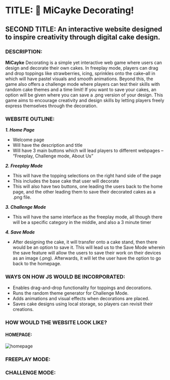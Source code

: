 # TITLE: 🍰 MiCayke Decorating!

## SECOND TITLE: An interactive website designed to inspire creativity through digital cake design.

### DESCRIPTION:

**MiCayke** Decorating is a simple yet interactive web game where users can design and decorate their own cakes. In freeplay mode, players can drag and drop toppings like strawberries, icing, sprinkles onto the cake–all in which will have pastel visuals and smooth animations. Beyond this, the game also offers a challenge mode where players can test their skills with random cake themes and a time limit! If you want to save your cakes, an option will be given where you can save a .png version of your design. This game aims to encourage creativity and design skills by letting players freely express themselves through the decoration.

### WEBSITE OUTLINE:

***1. Home Page***
- Welcome page
- Will have the description and title
- Will have 3 main buttons which will lead players to different webpages – “Freeplay, Challenge mode, About Us”

***2. Freeplay Mode***
- This will have the topping selections on the right hand side of the page
- This includes the base cake that user will decorate
- This will also have two buttons, one leading the users back to the home page, and the other leading them to save their decorated cakes as a .png file.

***3. Challenge Mode***
- This will have the same interface as the freeplay mode, all though there will be a specific category in the middle, and also a 3 minute timer 

***4. Save Mode***
- After designing the cake, it will transfer onto a cake stand, then there would be an option to save it. This will lead us to the Save Mode wherein the save feature will allow the users to save their work on their devices as an image (.png). Afterwards, it will let the user have the option to go back to the homepage.

### WAYS ON HOW JS WOULD BE INCORPORATED:

- Enables drag-and-drop functionality for toppings and decorations. </u>
- Runs the random theme generator for Challenge Mode.
- Adds animations and visual effects when decorations are placed.
- Saves cake designs using local storage, so players can revisit their creations.

### HOW WOULD THE WEBSITE LOOK LIKE?

#### HOMEPAGE:
![homepage](blob:https://www.messenger.com/c5096119-6ef1-49f2-9f67-9abfc3c9a495)

### FREEPLAY MODE:

### CHALLENGE MODE:


